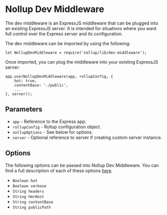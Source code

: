 # Nollup Dev Middleware

The dev middleware is an ExpressJS middleware that can be plugged into an existing ExpressJS server. It is intended for situations where you want full control over the Express server and its configuration.

The dev middleware can be imported by using the following:

```
let NollupDevMiddleware = require('nollup/lib/dev-middleware');
```

Once imported, you can plug the middleware into your existing ExpressJS server:

```
app.use(NollupDevMiddleware(app, rollupConfig, {
    hot: true,
    contentBase: './public',
    ...
}, server));
```

## Parameters

* ```app``` - Reference to the Express app.
* ```rollupConfig``` - Rollup configuration object.
* ```nollupOptions``` - See below for options.
* ```server``` - Optional reference to server if creating custom server instance.

## Options

The following options can be passed into Nollup Dev Middleware. You can find a full description of each of these options [here](./options.md).

* ```Boolean hot```
* ```Boolean verbose```
* ```String headers```
* ```String hmrHost```
* ```String contentBase```
* ```String publicPath```
